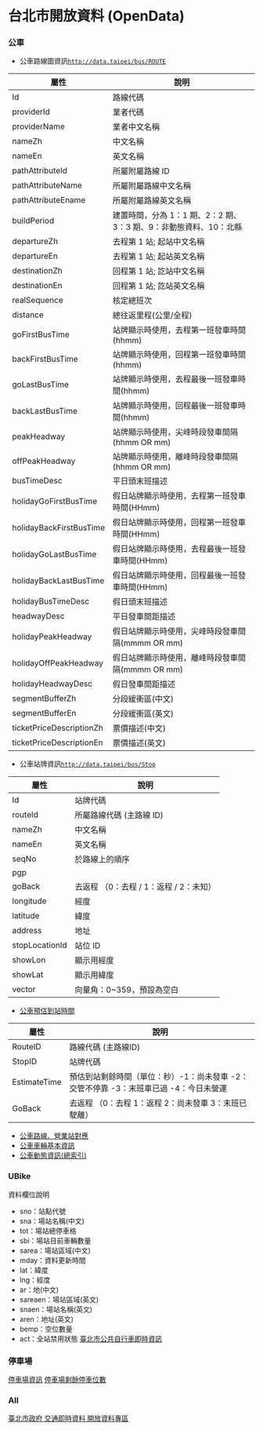 # 台北市開放資料 (OpenData)

### 公車
- 公車路線圖資訊[`http://data.taipei/bus/ROUTE`](http://data.taipei/bus/ROUTE)

| 屬性 | 說明 |
|---|---|
| Id | 路線代碼 |
| providerId | 業者代碼 |
| providerName | 業者中文名稱 |
| nameZh | 中文名稱 |
| nameEn | 英文名稱 |
| pathAttributeId | 所屬附屬路線 ID |
| pathAttributeName | 所屬附屬路線中文名稱 |
| pathAttributeEname | 所屬附屬路線英文名稱
| buildPeriod | 建置時間，分為 1：1 期、2：2 期、3：3 期、9：非動態資料、10：北縣 |
| departureZh | 去程第 1 站; 起站中文名稱 |
| departureEn | 去程第 1 站; 起站英文名稱 |
| destinationZh | 回程第 1 站; 訖站中文名稱 |
| destinationEn | 回程第 1 站; 訖站英文名稱 |
| realSequence | 核定總班次 |
| distance | 總往返里程(公里/全程) |
| goFirstBusTime | 站牌顯示時使用，去程第一班發車時間(hhmm) |
| backFirstBusTime | 站牌顯示時使用，回程第一班發車時間(hhmm) |
| goLastBusTime | 站牌顯示時使用，去程最後一班發車時間(hhmm) |
| backLastBusTime | 站牌顯示時使用，回程最後一班發車時間(hhmm) |
| peakHeadway | 站牌顯示時使用，尖峰時段發車間隔(hhmm OR mm) |
| offPeakHeadway | 站牌顯示時使用，離峰時段發車間隔(hhmm OR mm) |
| busTimeDesc | 平日頭末班描述 |
| holidayGoFirstBusTime | 假日站牌顯示時使用，去程第一班發車時間(HHmm) |
| holidayBackFirstBusTime | 假日站牌顯示時使用，回程第一班發車時間(HHmm) |
| holidayGoLastBusTime | 假日站牌顯示時使用，去程最後一班發車時間(HHmm) |
| holidayBackLastBusTime | 假日站牌顯示時使用，回程最後一班發車時間(HHmm) |
| holidayBusTimeDesc | 假日頭末班描述 |
| headwayDesc | 平日發車間距描述 |
| holidayPeakHeadway | 假日站牌顯示時使用，尖峰時段發車間隔(mmmm OR mm) |
| holidayOffPeakHeadway | 假日站牌顯示時使用，離峰時段發車間隔(mmmm OR mm) |
| holidayHeadwayDesc | 假日發車間距描述 |
| segmentBufferZh | 分段緩衝區(中文) |
| segmentBufferEn | 分段緩衝區(英文) |
| ticketPriceDescriptionZh | 票價描述(中文) |
| ticketPriceDescriptionEn | 票價描述(英文) |

- 公車站牌資訊[`http://data.taipei/bus/Stop`](http://data.taipei/bus/Stop)

| 屬性 | 說明 |
|---|---|
| Id | 站牌代碼 |
| routeId | 所屬路線代碼 (主路線 ID) |
| nameZh | 中文名稱 |
| nameEn | 英文名稱 |
| seqNo | 於路線上的順序 |
| pgp | | 上下車站別 （-1：可下車、0：可上下車、1：可上車） |
| goBack | 去返程 （0：去程 / 1：返程 / 2：未知） |
| longitude | 經度 |
| latitude | 緯度 |
| address | 地址 |
| stopLocationId | 站位 ID |
| showLon | 顯示用經度 |
| showLat | 顯示用緯度 |
| vector | 向量角：0~359，預設為空白 |

- [公車預估到站時間](http://data.taipei/bus/EstimateTime)

| 屬性 | 說明 |
|---|---|
| RouteID | 路線代碼 (主路線ID) |
| StopID | 站牌代碼 |
| EstimateTime | 預估到站剩餘時間（單位：秒）-1：尚未發車 -2：交管不停靠 -3：末班車已過 -4：今日未營運  |
| GoBack | 去返程 （0：去程 1：返程 2：尚未發車 3：末班已駛離） |

- [公車路線、營業站對應](http://data.taipei/bus/OrgPathAttribute)
- [公車車輛基本資訊](http://data.taipei/bus/CarInfo)
- [公車動態資訊(總索引)](http://data.taipei/opendata/datalist/datasetMeta?oid=d384ad18-1d77-4475-aa2a-34aa8fadafad)

### UBike

資料欄位說明
- sno：站點代號
- sna：場站名稱(中文)
- tot：場站總停車格
- sbi：場站目前車輛數量
- sarea：場站區域(中文)
- mday：資料更新時間
- lat：緯度
- lng：經度
- ar：地(中文)
- sareaen：場站區域(英文)
- snaen：場站名稱(英文)
- aren：地址(英文)
- bemp：空位數量
- act：全站禁用狀態
[臺北市公共自行車即時資訊](http://data.taipei/youbike)

### 停車場
[停車場資訊](http://data.taipei/tcmsv/alldesc)
[停車場剩餘停車位數](http://data.taipei/tcmsv/allavailable)

### All
[臺北市政府 交通即時資料 開放資料專區](https://taipeicity.github.io/traffic_realtime/)